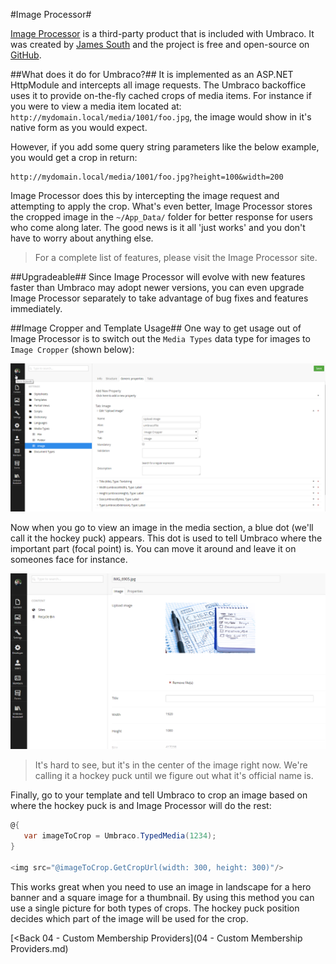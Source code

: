 #Image Processor#

[Image Processor](http://imageprocessor.org/) is a third-party product that is included with Umbraco. It was created by [James South](https://twitter.com/james_m_south) and the project is free and open-source on [GitHub](https://github.com/JimBobSquarePants/ImageProcessor/blob/V2/README.md).

##What does it do for Umbraco?##
It is implemented as an ASP.NET HttpModule and intercepts all image requests.  The Umbraco backoffice uses it to provide on-the-fly cached crops of media items.  For instance if you were to view a media item located at: `http://mydomain.local/media/1001/foo.jpg`, the image would show in it's native form as you would expect.

However, if you add some query string parameters like the below example, you would get a crop in return:
```
http://mydomain.local/media/1001/foo.jpg?height=100&width=200
```

Image Processor does this by intercepting the image request and attempting to apply the crop.  What's even better, Image Processor stores the cropped image in the `~/App_Data/` folder for better response for users who come along later.  The good news is it all 'just works' and you don't have to worry about anything else.

>For a complete list of features, please visit the Image Processor site.

##Upgradeable##
Since Image Processor will evolve with new features faster than Umbraco may adopt newer versions, you can even upgrade Image Processor separately to take advantage of bug fixes and features immediately.

##Image Cropper and Template Usage##
One way to get usage out of Image Processor is to switch out the `Media Types` data type for images to `Image Cropper` (shown below):

![image-cropper.png](assets/image-cropper.png)

Now when you go to view an image in the media section, a blue dot (we'll call it the hockey puck) appears.  This dot is used to tell Umbraco where the important part (focal point) is.  You can move it around and leave it on someones face for instance.

![hockey-puck.png](assets/hockey-puck.png)
>It's hard to see, but it's in the center of the image right now.  We're calling it a hockey puck until we figure out what it's official name is.

Finally, go to your template and tell Umbraco to crop an image based on where the hockey puck is and Image Processor will do the rest:

```c#
@{
   var imageToCrop = Umbraco.TypedMedia(1234);
}

<img src="@imageToCrop.GetCropUrl(width: 300, height: 300)"/>
```

This works great when you need to use an image in landscape for a hero banner and a square image for a thumbnail.  By using this method you can use a single picture for both types of crops.  The hockey puck position decides which part of the image will be used for the crop.

[<Back 04 - Custom Membership Providers](04 - Custom Membership Providers.md)
